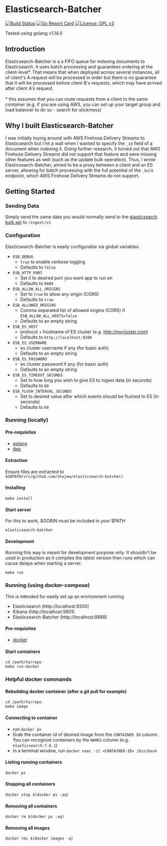 # Elasticsearch-Batcher

[![Build Status](https://travis-ci.org/shujew/elasticsearch-batcher.svg?branch=master)](https://travis-ci.org/shujew/elasticsearch-batcher)
[![Go Report Card](https://goreportcard.com/badge/github.com/shujew/elasticsearch-batcher)](https://goreportcard.com/report/github.com/shujew/elasticsearch-batcher)
[![License: GPL v3](https://img.shields.io/badge/License-GPLv3-blue.svg)](https://www.gnu.org/licenses/gpl-3.0)

Tested using golang v1.14.0

## Introduction
Elasticsearch-Batcher is a a FIFO queue for indexing documents to Elasticsearch. It uses batch processing and guarantees
ordering at the client-level*. That means that when deployed across several instances, all of client's A request will be
processed in order but there is no guarantee that it will be processed before client B's requests, which may have arrived
after client A's request.\
\
\* this assumes that you can route requests from a client to the same container (e.g. if you are using AWS, you can set
up your target group and load balancer to do so - search for stickiness)

## Why I built Elasticsearch-Batcher
I was initially toying around with AWS Firehose Delivery Streams to Elasticsearch but I hit a wall when I wanted to specify
the `_id` field of a document when indexing it. Doing further research, it turned out that AWS Firehose Delivery Streams did
not support that feature and were missing other features as well (such as the update bulk operation). Thus, I wrote
Elasticsearch-Batcher, aimed to be a proxy between a client and an ES server, allowing for batch processing with the full
potential of the `_bulk` endpoint, which AWS Firehose Delivery Streams do not support.

## Getting Started

### Sending Data

Simply send the same data you would normally send to the [elasticsearch bulk api](https://www.elastic.co/guide/en/elasticsearch/reference/current/docs-bulk.html)
to `/ingest/v1`

### Configuration 

Elasticsearch-Batcher is easily configurable via global variables:

- `ESB_DEBUG`
  - `true` to enable verbose logging 
  - Defaults to `false`
- `ESB_HTTP_PORT`
  - Set it to desired port you want app to run on
  - Defaults to `8889`
- `ESB_ALLOW_ALL_ORIGINS`
  - Set to `true` to allow any origin (CORS) 
  - Defaults to `true`
- `ESB_ALLOWED_ORIGINS`
  - Comma separated list of allowed origins (CORS) if `ESB_ALLOW_ALL_HOSTS=false`
  - Defaults to an empty string
- `ESB_ES_HOST`
  - protocol + hostname of ES cluster (e.g. http://mycluster.com)
  - Defaults to `http://localhost:9200`
- `ESB_ES_USERNAME`
  - es cluster username if any (for basic auth)
  - Defaults to an empty string
- `ESB_ES_PASSWORD`
  - es cluster password if any (for basic auth)
  - Defaults to an empty string
- `ESB_ES_TIMEOUT_SECONDS`
  - Set to how long you wish to give ES to ingest data (in seconds)
  - Defaults to `60`
- `ESB_FLUSH_INTERVAL_SECONDS`
  - Set to desired value after which events should be flushed to ES (in seconds)
  - Defaults to `60`
  
### Running (locally)

#### Pre-requisites
- [golang](https://golang.org/doc/install)
- [dep](https://github.com/golang/dep)

#### Extraction
Ensure files are extracted to `$GOPATH/src/github.com/shujew/elasticsearch-batcher/`

#### Installing
```shell script
make install
```

#### Start server
For this to work, $GOBIN must be included in your $PATH
```shell script
elasticsearch-batcher
```

#### Development
Running this way is meant for development purpose only. It shouldn't be used in production as it compiles the latest
version then runs which can cause delays when starting a server.
```shell script
make run
```

### Running (using docker-compose)

This is intended for easily set up an environment running
- Elasticsearch (http://localhost:9200)
- Kibana (http://localhost:5601)
- Elasticsearch-Batcher (http://localhost:8889)

#### Pre-requisites
- [docker](https://www.docker.com/)

#### Start containers
```shell script
cd /path/to/repo
make run-docker
```

### Helpful docker commands

#### Rebuilding docker container (after a git pull for example)
```shell script
cd /path/to/repo
make image
```

#### Connecting to container
- run `docker ps`
- Grab the container id of desired image from the `CONTAINER ID` column. You can recognize containers by the `NAMES` column (e.g. `elasticsearch:7.6.1`)
- In a terminal window, run `docker exec -it <CONTAINER-ID> /bin/bash`

#### Listing running containers
```shell script
docker ps
```

#### Stopping all containers
```shell script
docker stop $(docker ps -aq)
```

#### Removing all containers
```shell script
docker rm $(docker ps -aq)
```

#### Removing all images
```shell script
docker rmi $(docker images -q)
